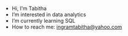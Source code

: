 - Hi, I’m Tabitha
- I’m interested in data analytics 
- I’m currently learning SQL
- How to reach me: ingramtabitha@yahoo.com
<!---
ingramtabitha/ingramtabitha is a ✨ special ✨ repository because its `README.md` (this file) appears on your GitHub profile.
You can click the Preview link to take a look at your changes.
--->

